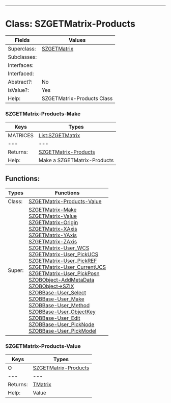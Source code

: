 ---------

# Class:	SZGETMatrix-Products

| Fields | Values |
| --------- | --------- |
| Superclass: | [SZGETMatrix](SZGETMatrix.html) |
| Subclasses: |  |
| Interfaces: |  |
| Interfaced: |  |
| Abstract?: | No |
| isValue?: | Yes |
| Help: | SZGETMatrix-Products Class |

### SZGETMatrix-Products-Make

| Keys | Types |
| --------- | --------- |
| MATRICES | [List:SZGETMatrix](SZGETMatrix.html) |
| **---** | **---** |
| Returns: | [SZGETMatrix-Products](SZGETMatrix-Products.html) |
| Help: | Make a SZGETMatrix-Products |


## Functions:

| Types | Functions |
| --------- | --------- |
| Class: | [SZGETMatrix-Products-Value](#SZGETMatrix-Products-Value) |
| Super: | [SZGETMatrix-Make](SZGETMatrix.html) <br> [SZGETMatrix-Value](SZGETMatrix.html) <br> [SZGETMatrix-Origin](SZGETMatrix.html) <br> [SZGETMatrix-XAxis](SZGETMatrix.html) <br> [SZGETMatrix-YAxis](SZGETMatrix.html) <br> [SZGETMatrix-ZAxis](SZGETMatrix.html) <br> [SZGETMatrix-User_WCS](SZGETMatrix.html) <br> [SZGETMatrix-User_PickUCS](SZGETMatrix.html) <br> [SZGETMatrix-User_PickREF](SZGETMatrix.html) <br> [SZGETMatrix-User_CurrentUCS](SZGETMatrix.html) <br> [SZGETMatrix-User_PickPosn](SZGETMatrix.html) <br> [SZOBObject-AddMetaData](SZOBObject.html) <br> [SZOBObject->SZIX](SZOBObject.html) <br> [SZOBBase-User_Select](SZOBBase.html) <br> [SZOBBase-User_Make](SZOBBase.html) <br> [SZOBBase-User_Method](SZOBBase.html) <br> [SZOBBase-User_ObjectKey](SZOBBase.html) <br> [SZOBBase-User_Edit](SZOBBase.html) <br> [SZOBBase-User_PickNode](SZOBBase.html) <br> [SZOBBase-User_PickModel](SZOBBase.html) |


### SZGETMatrix-Products-Value

| Keys | Types |
| --------- | --------- |
| O | [SZGETMatrix-Products](SZGETMatrix-Products.html) |
| **---** | **---** |
| Returns: | [TMatrix](TMatrix.html) |
| Help: | Value |

